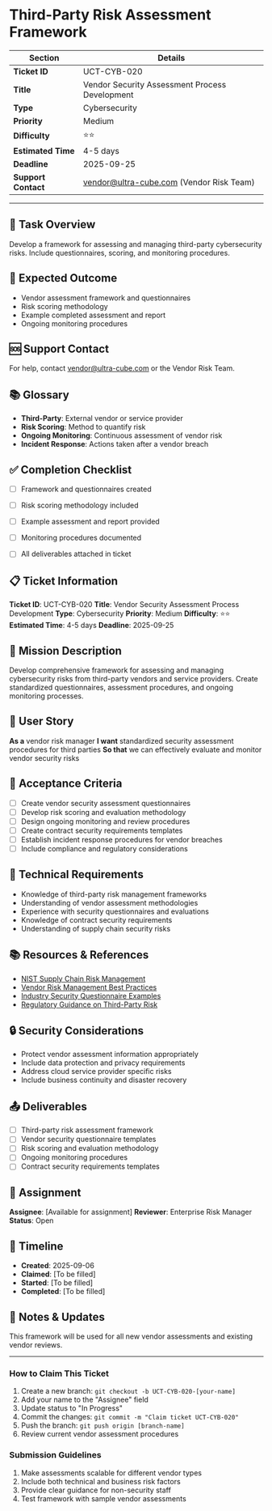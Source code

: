 # Third-Party Risk Assessment Framework

| Section                | Details                                                      |
|------------------------|--------------------------------------------------------------|
| **Ticket ID**          | UCT-CYB-020                                                  |
| **Title**              | Vendor Security Assessment Process Development               |
| **Type**               | Cybersecurity                                                |
| **Priority**           | Medium                                                       |
| **Difficulty**         | ⭐⭐                                                          |
| **Estimated Time**     | 4-5 days                                                     |
| **Deadline**           | 2025-09-25                                                   |
| **Support Contact**    | vendor@ultra-cube.com (Vendor Risk Team)                     |

---

## 📝 Task Overview
Develop a framework for assessing and managing third-party cybersecurity risks. Include questionnaires, scoring, and monitoring procedures.

## 🎯 Expected Outcome
- Vendor assessment framework and questionnaires
- Risk scoring methodology
- Example completed assessment and report
- Ongoing monitoring procedures

## 🆘 Support Contact
For help, contact vendor@ultra-cube.com or the Vendor Risk Team.

## 📚 Glossary
- **Third-Party**: External vendor or service provider
- **Risk Scoring**: Method to quantify risk
- **Ongoing Monitoring**: Continuous assessment of vendor risk
- **Incident Response**: Actions taken after a vendor breach

## ✅ Completion Checklist
- [ ] Framework and questionnaires created
- [ ] Risk scoring methodology included
- [ ] Example assessment and report provided
- [ ] Monitoring procedures documented
- [ ] All deliverables attached in ticket


## 📋 Ticket Information

**Ticket ID**: UCT-CYB-020
**Title**: Vendor Security Assessment Process Development
**Type**: Cybersecurity
**Priority**: Medium
**Difficulty**: ⭐⭐
**Estimated Time**: 4-5 days
**Deadline**: 2025-09-25

## 🎯 Mission Description

Develop comprehensive framework for assessing and managing cybersecurity risks from third-party vendors and service providers. Create standardized questionnaires, assessment procedures, and ongoing monitoring processes.

## 👤 User Story

**As a** vendor risk manager
**I want** standardized security assessment procedures for third parties
**So that** we can effectively evaluate and monitor vendor security risks

## 📝 Acceptance Criteria

- [ ] Create vendor security assessment questionnaires
- [ ] Develop risk scoring and evaluation methodology
- [ ] Design ongoing monitoring and review procedures
- [ ] Create contract security requirements templates
- [ ] Establish incident response procedures for vendor breaches
- [ ] Include compliance and regulatory considerations

## 🔧 Technical Requirements

- Knowledge of third-party risk management frameworks
- Understanding of vendor assessment methodologies
- Experience with security questionnaires and evaluations
- Knowledge of contract security requirements
- Understanding of supply chain security risks

## 📚 Resources & References

- [NIST Supply Chain Risk Management](https://csrc.nist.gov/Projects/Supply-Chain-Risk-Management)
- [Vendor Risk Management Best Practices](various-sources)
- [Industry Security Questionnaire Examples](various)
- [Regulatory Guidance on Third-Party Risk](various-agencies)

## 🔒 Security Considerations

- Protect vendor assessment information appropriately
- Include data protection and privacy requirements
- Address cloud service provider specific risks
- Include business continuity and disaster recovery

## 📤 Deliverables

- [ ] Third-party risk assessment framework
- [ ] Vendor security questionnaire templates
- [ ] Risk scoring and evaluation methodology
- [ ] Ongoing monitoring procedures
- [ ] Contract security requirements templates

## 👥 Assignment

**Assignee**: [Available for assignment]
**Reviewer**: Enterprise Risk Manager
**Status**: Open

## 📅 Timeline

- **Created**: 2025-09-06
- **Claimed**: [To be filled]
- **Started**: [To be filled]
- **Completed**: [To be filled]

## 💬 Notes & Updates

This framework will be used for all new vendor assessments and existing vendor reviews.

---

### How to Claim This Ticket

1. Create a new branch: `git checkout -b UCT-CYB-020-[your-name]`
2. Add your name to the "Assignee" field
3. Update status to "In Progress"
4. Commit the changes: `git commit -m "Claim ticket UCT-CYB-020"`
5. Push the branch: `git push origin [branch-name]`
6. Review current vendor assessment procedures

### Submission Guidelines

1. Make assessments scalable for different vendor types
2. Include both technical and business risk factors
3. Provide clear guidance for non-security staff
4. Test framework with sample vendor assessments
